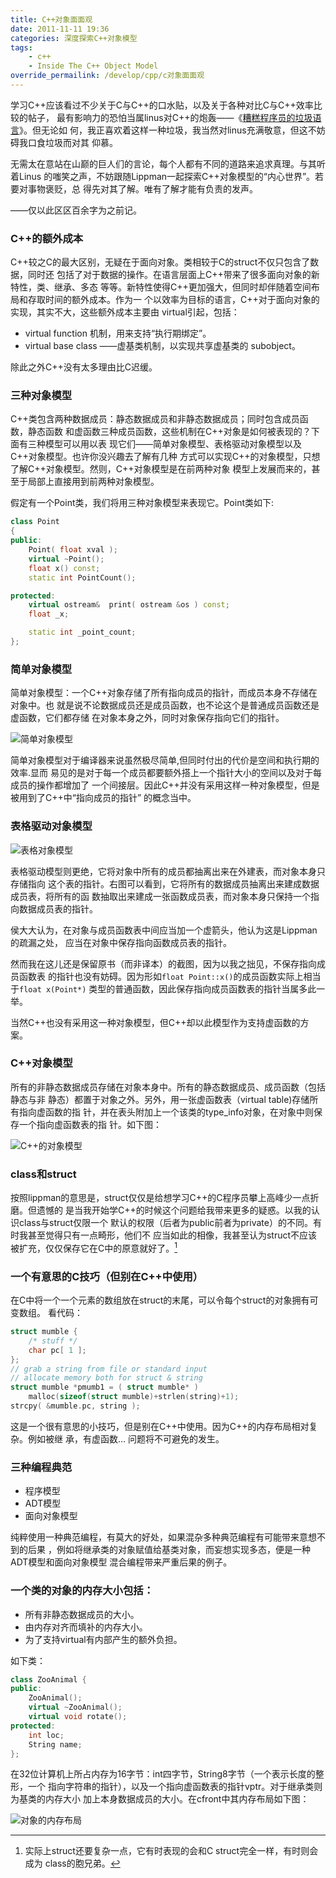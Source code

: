 ```yaml
---
title: C++对象面面观
date: 2011-11-11 19:36
categories: 深度探索C++对象模型
tags:
    - c++
    - Inside The C++ Object Model
override_permailink: /develop/cpp/c对象面面观
---
```


学习C++应该看过不少关于C与C++的口水贴，以及关于各种对比C与C++效率比较的帖子，
最有影响力的恐怕当属linus对C++的炮轰——《[糟糕程序员的垃圾语言][]》。但无论如
何，我正喜欢着这样一种垃圾，我当然对linus充满敬意，但这不妨碍我口食垃圾而对其
仰慕。

无需太在意站在山巅的巨人们的言论，每个人都有不同的道路来追求真理。与其听着Linus
的嗤笑之声，不妨跟随Lippman一起探索C++对象模型的“内心世界”。若要对事物褒贬，总
得先对其了解。唯有了解才能有负责的发声。

——仅以此区区百余字为之前记。

### C++的额外成本

C++较之C的最大区别，无疑在于面向对象。类相较于C的struct不仅只包含了数据，同时还
包括了对于数据的操作。在语言层面上C++带来了很多面向对象的新特性，类、继承、多态
等等。新特性使得C++更加强大，但同时却伴随着空间布局和存取时间的额外成本。作为一
个以效率为目标的语言，C++对于面向对象的实现，其实不大，这些额外成本主要由
virtual引起，包括：

-   virtual function 机制，用来支持“执行期绑定”。
-   virtual base class ——虚基类机制，以实现共享虚基类的 subobject。

除此之外C++没有太多理由比C迟缓。

### 三种对象模型

C++类包含两种数据成员：静态数据成员和非静态数据成员；同时包含成员函数，静态函数
和虚函数三种成员函数，这些机制在C++对象是如何被表现的？下面有三种模型可以用以表
现它们——简单对象模型、表格驱动对象模型以及C++对象模型。也许你没兴趣去了解有几种
方式可以实现C++的对象模型，只想了解C++对象模型。然则，C++对象模型是在前两种对象
模型上发展而来的，甚至于局部上直接用到前两种对象模型。

假定有一个Point类，我们将用三种对象模型来表现它。Point类如下:

```cpp
class Point  
{  
public:  
    Point( float xval ); 
    virtual ~Point();      
    float x() const;  
    static int PointCount();  

protected:  
    virtual ostream&  print( ostream &os ) const;
    float _x;  

    static int _point_count;  
};  
```

### 简单对象模型

简单对象模型：一个C++对象存储了所有指向成员的指针，而成员本身不存储在对象中。也
就是说不论数据成员还是成员函数，也不论这个是普通成员函数还是虚函数，它们都存储
在对象本身之外，同时对象保存指向它们的指针。

![简单对象模型][simple-object-model]
 
简单对象模型对于编译器来说虽然极尽简单,但同时付出的代价是空间和执行期的效率.显而
易见的是对于每一个成员都要额外搭上一个指针大小的空间以及对于每成员的操作都增加了
一个间接层。因此C++并没有采用这样一种对象模型，但是被用到了C++中“指向成员的指针”
的概念当中。

### 表格驱动对象模型

![表格对象模型][table-object-model]

表格驱动模型则更绝，它将对象中所有的成员都抽离出来在外建表，而对象本身只存储指向
这个表的指针。右图可以看到，它将所有的数据成员抽离出来建成数据成员表，将所有的函
数抽取出来建成一张函数成员表，而对象本身只保持一个指向数据成员表的指针。

侯大大认为，在对象与成员函数表中间应当加一个虚箭头，他认为这是Lippman的疏漏之处，
应当在对象中保存指向函数成员表的指针。

然而我在这儿还是保留原书（而非译本）的截图，因为以我之拙见，不保存指向成员函数表
的指针也没有妨碍。因为形如`float Point::x()`的成员函数实际上相当于`float x(Point*)`
类型的普通函数，因此保存指向成员函数表的指针当属多此一举。

当然C++也没有采用这一种对象模型，但C++却以此模型作为支持虚函数的方案。

### C++对象模型

所有的非静态数据成员存储在对象本身中。所有的静态数据成员、成员函数（包括静态与非
静态）都置于对象之外。另外，用一张虚函数表（virtual table)存储所有指向虚函数的指
针，并在表头附加上一个该类的type\_info对象，在对象中则保存一个指向虚函数表的指
针。如下图：

![C++的对象模型][C++-object-model]

### class和struct

按照lippman的意思是，struct仅仅是给想学习C++的C程序员攀上高峰少一点折磨。但遗憾的
是当我开始学C++的时候这个问题给我带来更多的疑惑。以我的认识class与struct仅限一个
默认的权限（后者为public前者为private）的不同。有时我甚至觉得只有一点畸形，他们不
应当如此的相像，我甚至认为struct不应该被扩充，仅仅保存它在C中的原意就好了。[^注1]

### 一个有意思的C技巧（但别在C++中使用）

在C中将一个一个元素的数组放在struct的末尾，可以令每个struct的对象拥有可变数组。
看代码：

```c
struct mumble {  
    /* stuff */  
    char pc[ 1 ];  
};  
// grab a string from file or standard input  
// allocate memory both for struct & string  
struct mumble *pmumb1 = ( struct mumble* )  
    malloc(sizeof(struct mumble)+strlen(string)+1);  
strcpy( &mumble.pc, string );  
```

这是一个很有意思的小技巧，但是别在C++中使用。因为C++的内存布局相对复杂。例如被继
承，有虚函数… 问题将不可避免的发生。

### 三种编程典范

-   程序模型
-   ADT模型
-   面向对象模型

纯粹使用一种典范编程，有莫大的好处，如果混杂多种典范编程有可能带来意想不到的后果
，例如将继承类的对象赋值给基类对象，而妄想实现多态，便是一种ADT模型和面向对象模型
混合编程带来严重后果的例子。

### 一个类的对象的内存大小包括：

-   所有非静态数据成员的大小。
-   由内存对齐而填补的内存大小。
-   为了支持virtual有内部产生的额外负担。

如下类：

```cpp
class ZooAnimal {  
public:  
    ZooAnimal();  
    virtual ~ZooAnimal();  
    virtual void rotate();  
protected:  
    int loc;  
    String name;  
};  
```

在32位计算机上所占内存为16字节：int四字节，String8字节（一个表示长度的整形，一个
指向字符串的指针），以及一个指向虚函数表的指针vptr。对于继承类则为基类的内存大小
加上本身数据成员的大小。在cfront中其内存布局如下图：   

![对象的内存布局][object-memory-layout]

[糟糕程序员的垃圾语言]: http://blog.csdn.net/turingbook/article/details/1775488
[simple-object-model]: http://www.roading.org/images/2011-11/image_thumb10.png
[table-object-model]: http://www.roading.org/images/2011-11/image11_thumb1.png
[C++-object-model]: http://www.roading.org/images/2011-11/image17_thumb1.png
[object-memory-layout]: http://www.roading.org/images/2011-12/image21_thumb.png

[^注1]: 实际上struct还要复杂一点，它有时表现的会和C struct完全一样，有时则会成为
class的胞兄弟。